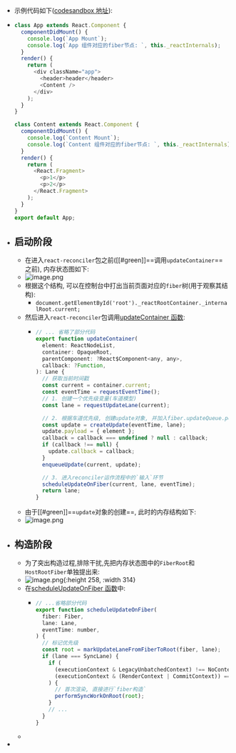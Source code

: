 - 示例代码如下([codesandbox 地址](https://codesandbox.io/s/busy-jang-b26hy?file=/src/App.js)):
- ```js
  class App extends React.Component {
    componentDidMount() {
      console.log(`App Mount`);
      console.log(`App 组件对应的fiber节点: `, this._reactInternals);
    }
    render() {
      return (
        <div className="app">
          <header>header</header>
          <Content />
        </div>
      );
    }
  }
  
  class Content extends React.Component {
    componentDidMount() {
      console.log(`Content Mount`);
      console.log(`Content 组件对应的fiber节点: `, this._reactInternals);
    }
    render() {
      return (
        <React.Fragment>
          <p>1</p>
          <p>2</p>
        </React.Fragment>
      );
    }
  }
  export default App;
  ```
- ## 启动阶段
	- 在进入`react-reconciler`包之前([[#green]]==调用`updateContainer`==之前), 内存状态图如下:
	- ![image.png](../assets/image_1699973560836_0.png)
	- 根据这个结构, 可以在控制台中打出当前页面对应的`fiber`树(用于观察其结构):
		- `document.getElementById('root')._reactRootContainer._internalRoot.current;`
	- 然后进入`react-reconciler`包调用[updateContainer 函数](https://github.com/facebook/react/blob/v17.0.2/packages/react-reconciler/src/ReactFiberReconciler.old.js#L250-L321):
		- ```js
		  // ... 省略了部分代码
		  export function updateContainer(
		    element: ReactNodeList,
		    container: OpaqueRoot,
		    parentComponent: ?React$Component<any, any>,
		    callback: ?Function,
		  ): Lane {
		    // 获取当前时间戳
		    const current = container.current;
		    const eventTime = requestEventTime();
		    // 1. 创建一个优先级变量(车道模型)
		    const lane = requestUpdateLane(current);
		  
		    // 2. 根据车道优先级, 创建update对象, 并加入fiber.updateQueue.pending队列
		    const update = createUpdate(eventTime, lane);
		    update.payload = { element };
		    callback = callback === undefined ? null : callback;
		    if (callback !== null) {
		      update.callback = callback;
		    }
		    enqueueUpdate(current, update);
		  
		    // 3. 进入reconciler运作流程中的`输入`环节
		    scheduleUpdateOnFiber(current, lane, eventTime);
		    return lane;
		  }
		  ```
	- 由于[[#green]]==`update`对象的创建==, 此时的内存结构如下:
	- ![image.png](../assets/image_1700059680864_0.png)
- ## 构造阶段
	- 为了突出构造过程,排除干扰,先把内存状态图中的`FiberRoot`和`HostRootFiber`单独提出来:
	- ![image.png](../assets/image_1700059772491_0.png){:height 258, :width 314}
	- 在[scheduleUpdateOnFiber 函数](https://github.com/facebook/react/blob/v17.0.2/packages/react-reconciler/src/ReactFiberWorkLoop.old.js#L517-L619)中:
		- ```js
		  // ...省略部分代码
		  export function scheduleUpdateOnFiber(
		    fiber: Fiber,
		    lane: Lane,
		    eventTime: number,
		  ) {
		    // 标记优先级
		    const root = markUpdateLaneFromFiberToRoot(fiber, lane);
		    if (lane === SyncLane) {
		      if (
		        (executionContext & LegacyUnbatchedContext) !== NoContext &&
		        (executionContext & (RenderContext | CommitContext)) === NoContext
		      ) {
		        // 首次渲染, 直接进行`fiber构造`
		        performSyncWorkOnRoot(root);
		      }
		      // ...
		    }
		  }
		  ```
	-
-